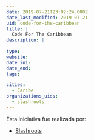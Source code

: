```yaml
---
date: 2019-07-21T23:02:24.000Z
date_last_modified: 2019-07-21
uid: code-for-the-caribbean
title: |
  Code For The Caribbean
description: |
  
type: 
website: 
date_ini: 
date_end: 
tags:

cities: 
  - Caribe
organizations_uids:
  - slashroots
---
```


Esta iniciativa fue realizada por:

- [Slashroots](/organizaciones/slashroots)
